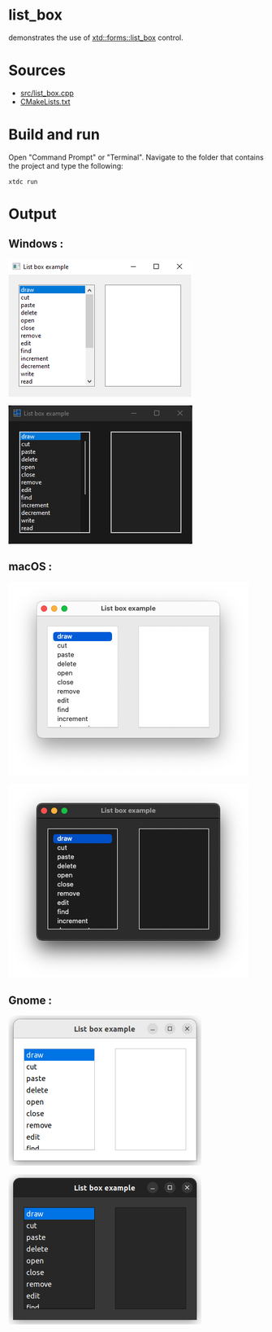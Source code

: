 # list_box

demonstrates the use of [xtd::forms::list_box](../../../../src/xtd.forms/include/xtd/forms/list_box.h) control.

# Sources

* [src/list_box.cpp](src/list_box.cpp)
* [CMakeLists.txt](CMakeLists.txt)

# Build and run

Open "Command Prompt" or "Terminal". Navigate to the folder that contains the project and type the following:

```shell
xtdc run
```

# Output

## Windows :

![Screenshot](../../../../docs/pictures/examples/controls/list_box_w.png)

![Screenshot](../../../../docs/pictures/examples/controls/list_box_wd.png)

## macOS :

![Screenshot](../../../../docs/pictures/examples/controls/list_box_m.png)

![Screenshot](../../../../docs/pictures/examples/controls/list_box_md.png)

## Gnome :

![Screenshot](../../../../docs/pictures/examples/controls/list_box_g.png)

![Screenshot](../../../../docs/pictures/examples/controls/list_box_gd.png)
